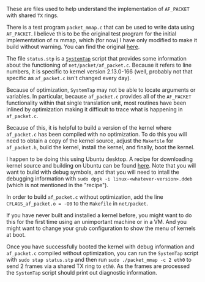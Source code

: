 These are files used to help understand the implementation of `AF_PACKET` with shared `TX` rings.

There is a test program `packet_mmap.c` that can be used to write data using `AF_PACKET`.   I believe this to be the original test program for the initial implementation of rx mmap, which (for now) I have only modified to make it build without warning.  You can find the original [here](https://web.archive.org/web/20120317094808/http://wiki.ipxwarzone.com/index.php5?title=Linux_packet_mmap).

The file `status.stp` is a [`SystemTap`](https://sourceware.org/systemtap/) script that provides some information about the functioning of `net/packet/af_packet.c`.  Because it refers to line numbers, it is specific to kernel version 2.13.0-166 (well, probably not that specific as `af_packet.c` isn't changed every day).

Because of optimization, `SystemTap` may not be able to locate arguments or variables.  In particular, because `af_packet.c` provides all of the `AF_PACKET` functionality within that single translation unit, most routines have been inlined by optimization making it difficult to trace what is happening in `af_packet.c`.

Because of this, it is helpful to build a version of the kernel where `af_packet.c` has been compiled with no optimization.  To do this you will need to obtain a copy of the kernel source, adjust the `Makefile` for `af_packet.h`, build the kernel, install the kernel, and finally, boot the kernel.

I happen to be doing this using Ubuntu desktop.  A recipe for downloading kernel source and building on Ubuntu can be found [here](https://wiki.ubuntu.com/Kernel/BuildYourOwnKernel).  Note that you will want to build with debug symbols, and that you will need to intall the debugging information with `sudo dpgk -i linux-<whatever-version>.ddeb` (which is not mentioned in the "recipe").

In order to build `af_packet.c` without optimization, add the line `CFLAGS_af_packet.o = -O0` to the `Makefile` in `net/packet`.

If you have never built and installed a kernel before, you might want to do this for the first time using an unimportant machine or in a VM.  And you might want to change your grub configuration to show the menu of kernels at boot.

Once you have successfully booted the kernel with debug information and `af_packet.c` compiled without optimization, you can run the `SystemTap` script with `sudo stap status.stp` and then run `sudo ./packet_mmap -c 2 eth0` to send 2 frames via a shared TX ring to `eth0`.  As the frames are processed the `SystemTap` script should print out diagnostic information.
